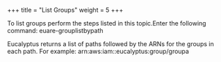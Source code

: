 +++
title = "List Groups"
weight = 5
+++

To list groups perform the steps listed in this topic.Enter the following command: 
    euare-grouplistbypath

Eucalyptus returns a list of paths followed by the ARNs for the groups in each path. For example: 
    arn:aws:iam::eucalyptus:group/groupa


